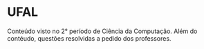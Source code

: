 # UFAL
Conteúdo visto no 2° período de Ciência da Computação.
Além do contéudo, questões resolvidas a pedido dos professores.
 
